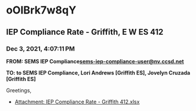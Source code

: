# oOIBrk7w8qY
## IEP Compliance Rate - Griffith, E W ES 412
### Dec 3, 2021, 4:07:11 PM
**FROM: SEMS IEP Compliance<sems-iep-compliance-user@nv.ccsd.net>**

**TO: to SEMS IEP Compliance, Lori Andrews [Griffith ES], Jovelyn Cruzada [Griffith ES]**


Greetings, 





* [Attachment: IEP Compliance Rate - Griffith 412.xlsx](oOIBrk7w8qY-attachment-1.xlsx)

